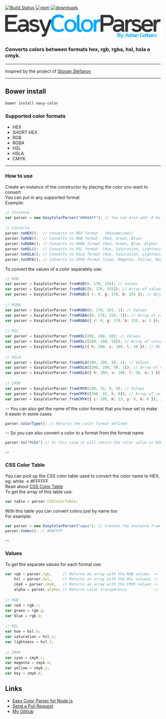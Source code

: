 [![Build Status](https://travis-ci.org/salomaosnff/easy-color-parser.svg?branch=master)](https://travis-ci.org/salomaosnff/easy-color-parser/) [![npm](https://img.shields.io/npm/v/easy-color.svg)](https://www.npmjs.com/package/easy-color) [![downloads](https://img.shields.io/npm/dm/easy-color.svg)](https://www.npmjs.com/package/easy-color)

<img src="docs/img/logo_extended.png" />

### Converts colors between formats hex, rgb, rgba, hsl, hsla e cmyk.

---
Inspired by the project of <a href="http://www.phpied.com/rgb-color-parser-in-javascript/" target="_blank">Stoyan Stefanov</a>

---

## Bower install
```sh
bower install easy-color
```

### Supported color formats
* HEX
* SHORT HEX
* RGB
* RGBA
* HSL
* HSLA
* CMYK

---

### How to use
Create an instance of the constructor by placing the color you want to convert <br />
You can put in any supported format <br />
Example:
```js
// Instance
var parser = new EasyColorParser("#00AAFF"); // You can also add: # 0af, rgb (0, 170, 255), hsl (..., etc ...

// Converta
parser.toHEX();  // Converts to HEX format   (Hexadecimal)
parser.toRGB();  // Converts to RGB format  (Red, Green, Blue)
parser.toRGBA(); // Converts to RGBA format (Red, Green, Blue, Alpha)
parser.toHSL();  // Converts to HSL format  (Hue, Saturation, Lightness)
parser.toHSLA(); // Converts to HSLA format (Hue, Saturation, Lightness, Alpha)
parser.toCMYK(); // Converts to CMYK format (Cyan, Magenta, Yellow, Key)
```
To convert the values of a color separately use:
```js
// RGB
var parser = EasyColorParser.fromRGB(0, 170, 255); // Values
var parser = EasyColorParser.fromRGB([0, 170, 255]); // Array of values
var parser = EasyColorParser.fromRGB({ r: 0, g: 170, b: 255 }); // Object of values

// RGBA
var parser = EasyColorParser.fromRGBA(0, 170, 255, 1); // Values
var parser = EasyColorParser.fromRGBA([0, 170, 255, 1]); // Array of values
var parser = EasyColorParser.fromRGBA({ r: 0, g: 170, b: 255, a: 1 }); // Object of values

// HSL
var parser = EasyColorParser.fromHSL(200, 100, 50); // Values
var parser = EasyColorParser.fromHSL([200, 100, 50]); // Array of values
var parser = EasyColorParser.fromHSL({ h: 200, s: 100, l: 50 }); // Object of values

// HSLA
var parser = EasyColorParser.fromHSLA(200, 100, 50, 1); // Values
var parser = EasyColorParser.fromHSLA([200, 100, 50, 1]); // Array of values
var parser = EasyColorParser.fromHSLA({ h: 200, s: 100, l: 50, a: 1 }); // Object of values

// CMYK
var parser = EasyColorParser.fromCMYK(100, 33, 0, 0); // Values
var parser = EasyColorParser.fromCMYK([100, 33, 0, 0]); // Array of values
var parser = EasyColorParser.fromCMYK({ c: 100, m: 33, y: 0, k: 0 }); // Object of values
```
--
You can also get the name of the color format that you have set to make it easier in some cases
```js
parser.colorType(); // Returns the color format defined
```
--
So you can also convert a color to a format from the format name
```js
parser.to("RGBA") // In this case it will return the color value in RGBA format, eg rgba (0, 170, 255, 1)
```
--

### CSS Color Table
You can pick up the CSS color table used to convert the color name to HEX, eg: white -> #FFFFFF <br />
Read about <a href="http://www.w3schools.com/cssref/css_colors.asp" target="_blank">CSS Color Table</a> <br />
To get the array of this table use:
```js
var table = parser.CSSColorTable;
```
With this table you can convert colors just by name too <br />
For example:
```js
var parser = new EasyColorParser("aqua"); // Creates the instance from the css color name
parser.toHex(); // #00FFFF
```
--
### Values
To get the separate values for each format use:
```js
var rgb = parser.rgb,     // Returns an array with the RGB values  ->  {r:Number, g:Number, b:Number}
    hsl = parser.hsl,     // Returns an array with the HSL valuesL ->  {h:Number, s:Number, l:Number}
    cmyk = parser.cmyk,   // Returns an array with the CMYK values ->  ...
    alpha = parser.alpha; // Returns color transparency            ->  1

// RGB
var red = rgb.r;
var green = rgb.g;
var blue = rgb.b;

// HSL
var hue = hsl.h;
var saturation = hsl.s;
var lightness = hsl.l;

// CMYK
var cyan = cmyk.c;
var magenta = cmyk.m;
var yellow = cmyk.y;
var key = cmyk.k;
```

## Links
- [Easy Color Parser for Node.js](https://github.com/salomaosnff/easy-color-parser)
- [Send a Pull Request](https://github.com/adrianbrs/easy-color-parser/pulls)
- [My Github](https://github.com/adrianbrs)
